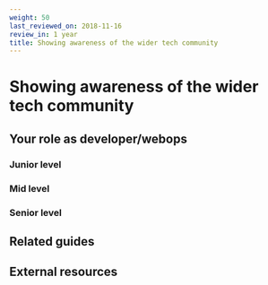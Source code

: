 ```yaml
---
weight: 50
last_reviewed_on: 2018-11-16
review_in: 1 year
title: Showing awareness of the wider tech community
---
```


# Showing awareness of the wider tech community

## Your role as developer/webops

### Junior level

### Mid level

### Senior level

## Related guides

## External resources
